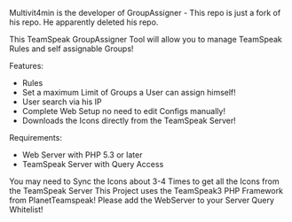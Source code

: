 Multivit4min is the developer of GroupAssigner - This repo is just a fork of his repo. He apparently deleted his repo.


This TeamSpeak GroupAssigner Tool will allow you to manage TeamSpeak Rules and self assignable Groups!

Features:
* Rules
* Set a maximum Limit of Groups a User can assign himself!
* User search via his IP
* Complete Web Setup no need to edit Configs manually!
* Downloads the Icons directly from the TeamSpeak Server!


Requirements:
* Web Server with PHP 5.3 or later
* TeamSpeak Server with Query Access
    

You may need to Sync the Icons about 3-4 Times to get all the Icons from the TeamSpeak Server
This Project uses the TeamSpeak3 PHP Framework from PlanetTeamspeak!
Please add the WebServer to your Server Query Whitelist!
